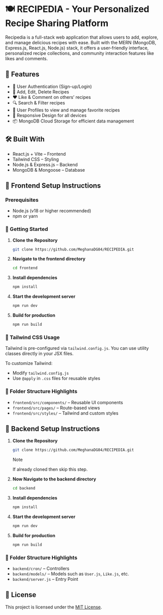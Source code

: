 # 🍽️ RECIPEDIA - Your Personalized Recipe Sharing Platform

Recipedia is a full-stack web application that allows users to add, explore, and manage delicious recipes with ease. Built with the MERN (MongoDB, Express.js, React.js, Node.js) stack, it offers a user-friendly interface, personalized recipe collections, and community interaction features like likes and comments.

## 🌟 Features

- 🔐 User Authentication (Sign-up/Login)
- 📝 Add, Edit, Delete Recipes
- ❤️ Like & Comment on others’ recipes
- 🔍 Search & Filter recipes
- 👤 User Profiles to view and manage favorite recipes
- 📱 Responsive Design for all devices
- 📦 MongoDB Cloud Storage for efficient data management

## 🛠️ Built With

- React.js + Vite – Frontend
- Tailwind CSS – Styling
- Node.js & Express.js – Backend
- MongoDB & Mongoose – Database

## 🚀 Frontend Setup Instructions

### Prerequisites

- Node.js (v18 or higher recommended)
- npm or yarn

### 🔧 Getting Started

1. **Clone the Repository**
   ```bash
   git clone https://github.com/MeghanaDG04/RECIPEDIA.git
   ```

2. **Navigate to the frontend directory**
   ```bash
   cd frontend
   ```

3. **Install dependencies**
   ```bash
   npm install
   ```

4. **Start the development server**
   ```bash
   npm run dev
   ```

5. **Build for production**
   ```bash
   npm run build
   ```

### 🎨 Tailwind CSS Usage

Tailwind is pre-configured via `tailwind.config.js`. You can use utility classes directly in your JSX files.

To customize Tailwind:
- Modify `tailwind.config.js`
- Use `@apply` in `.css` files for reusable styles

### 📁 Folder Structure Highlights

- `frontend/src/components/` – Reusable UI components
- `frontend/src/pages/` – Route-based views
- `frontend/src/styles/` – Tailwind and custom styles

## 🚀 Backend Setup Instructions

1. **Clone the Repository**
   ```bash
   git clone https://github.com/MeghanaDG04/RECIPEDIA.git
   ```
   > [!NOTE]  
   > If already cloned then skip this step.

2. **Now Navigate to the backend directory**
   ```bash
   cd backend
   ```

3. **Install dependencies**
   ```bash
   npm install
   ```

4. **Start the development server**
   ```bash
   npm run dev
   ```

5. **Build for production**
   ```bash
   npm run build
   ```

### 📁 Folder Structure Highlights

- `backend/cron/` – Controllers
- `backend/models/` – Models such as `User.js`, `Like.js`, etc.
- `backend/server.js` – Entry Point

## 🪪 License
This project is licensed under the [MIT License](LICENSE).

